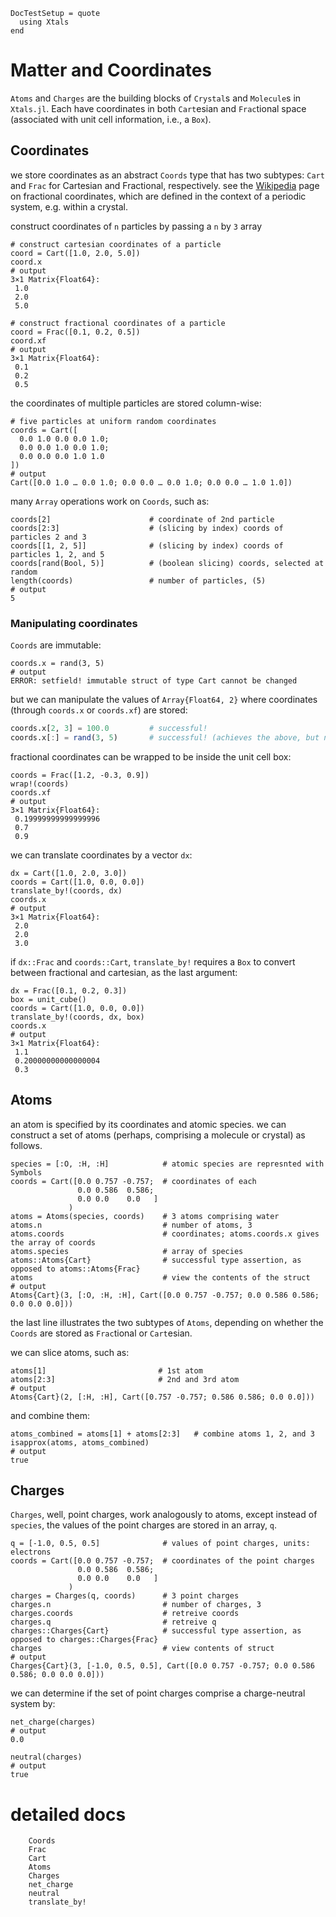```@meta
DocTestSetup = quote
  using Xtals
end
```

# Matter and Coordinates

`Atoms` and `Charges` are the building blocks of `Crystal`s and `Molecule`s in
`Xtals.jl`. Each have coordinates in both `Cart`esian and `Frac`tional space
(associated with unit cell information, i.e., a `Box`).

## Coordinates

we store coordinates as an abstract `Coords` type that has two subtypes: `Cart`
and `Frac` for Cartesian and Fractional, respectively. see the
[Wikipedia](https://en.wikipedia.org/wiki/Fractional_coordinates) page on
fractional coordinates, which are defined in the context of a periodic system,
e.g. within a crystal.

construct coordinates of `n` particles by passing a `n` by `3` array
```jldoctest
# construct cartesian coordinates of a particle
coord = Cart([1.0, 2.0, 5.0])
coord.x
# output
3×1 Matrix{Float64}:
 1.0
 2.0
 5.0
```
```jldoctest
# construct fractional coordinates of a particle
coord = Frac([0.1, 0.2, 0.5])
coord.xf
# output
3×1 Matrix{Float64}:
 0.1
 0.2
 0.5
```

the coordinates of multiple particles are stored column-wise:
```jldoctest matter; output=false
# five particles at uniform random coordinates
coords = Cart([
  0.0 1.0 0.0 0.0 1.0;
  0.0 0.0 1.0 0.0 1.0;
  0.0 0.0 0.0 1.0 1.0
])
# output
Cart([0.0 1.0 … 0.0 1.0; 0.0 0.0 … 0.0 1.0; 0.0 0.0 … 1.0 1.0])
```

many `Array` operations work on `Coords`, such as:
```jldoctest matter; output=false
coords[2]                      # coordinate of 2nd particle
coords[2:3]                    # (slicing by index) coords of particles 2 and 3
coords[[1, 2, 5]]              # (slicing by index) coords of particles 1, 2, and 5
coords[rand(Bool, 5)]          # (boolean slicing) coords, selected at random
length(coords)                 # number of particles, (5)
# output
5
```

### Manipulating coordinates

`Coords` are immutable:
```jldoctest matter
coords.x = rand(3, 5)
# output
ERROR: setfield! immutable struct of type Cart cannot be changed
```
but we can manipulate the values of `Array{Float64, 2}` where coordinates
(through `coords.x` or `coords.xf`) are stored:

```julia
coords.x[2, 3] = 100.0         # successful!
coords.x[:] = rand(3, 5)       # successful! (achieves the above, but need the [:] to say "overwrite all of the elements"
```

fractional coordinates can be wrapped to be inside the unit cell box:
```jldoctest
coords = Frac([1.2, -0.3, 0.9])
wrap!(coords)
coords.xf
# output
3×1 Matrix{Float64}:
 0.19999999999999996
 0.7
 0.9
```

we can translate coordinates by a vector `dx`:
```jldoctest
dx = Cart([1.0, 2.0, 3.0])
coords = Cart([1.0, 0.0, 0.0])  
translate_by!(coords, dx)
coords.x
# output
3×1 Matrix{Float64}:
 2.0
 2.0
 3.0
```

if `dx::Frac` and `coords::Cart`, `translate_by!` requires a `Box` to convert
between fractional and cartesian, as the last argument:
```jldoctest
dx = Frac([0.1, 0.2, 0.3])
box = unit_cube()
coords = Cart([1.0, 0.0, 0.0])
translate_by!(coords, dx, box)
coords.x
# output
3×1 Matrix{Float64}:
 1.1
 0.20000000000000004
 0.3
```

## Atoms

an atom is specified by its coordinates and atomic species. we can construct a
set of atoms (perhaps, comprising a molecule or crystal) as follows.

```jldoctest matter; output=false
species = [:O, :H, :H]            # atomic species are represnted with Symbols
coords = Cart([0.0 0.757 -0.757;  # coordinates of each
               0.0 0.586  0.586;
               0.0 0.0    0.0   ]
             )
atoms = Atoms(species, coords)    # 3 atoms comprising water
atoms.n                           # number of atoms, 3
atoms.coords                      # coordinates; atoms.coords.x gives the array of coords
atoms.species                     # array of species
atoms::Atoms{Cart}                # successful type assertion, as opposed to atoms::Atoms{Frac}
atoms                             # view the contents of the struct
# output
Atoms{Cart}(3, [:O, :H, :H], Cart([0.0 0.757 -0.757; 0.0 0.586 0.586; 0.0 0.0 0.0]))
```

the last line illustrates the two subtypes of `Atoms`, depending on whether the
`Coords` are stored as `Frac`tional or `Cart`esian.

we can slice atoms, such as:
```jldoctest matter; output=false
atoms[1]                         # 1st atom
atoms[2:3]                       # 2nd and 3rd atom
# output
Atoms{Cart}(2, [:H, :H], Cart([0.757 -0.757; 0.586 0.586; 0.0 0.0]))
```

and combine them:
```jldoctest matter
atoms_combined = atoms[1] + atoms[2:3]   # combine atoms 1, 2, and 3
isapprox(atoms, atoms_combined)
# output
true
```

## Charges

`Charges`, well, point charges, work analogously to atoms, except instead of
`species`, the values of the point charges are stored in an array, `q`.

```jldoctest matter; output=false
q = [-1.0, 0.5, 0.5]              # values of point charges, units: electrons
coords = Cart([0.0 0.757 -0.757;  # coordinates of the point charges
               0.0 0.586  0.586;
               0.0 0.0    0.0   ]
             )
charges = Charges(q, coords)      # 3 point charges
charges.n                         # number of charges, 3
charges.coords                    # retreive coords
charges.q                         # retreive q
charges::Charges{Cart}            # successful type assertion, as opposed to charges::Charges{Frac}
charges                           # view contents of struct
# output
Charges{Cart}(3, [-1.0, 0.5, 0.5], Cart([0.0 0.757 -0.757; 0.0 0.586 0.586; 0.0 0.0 0.0]))
```

we can determine if the set of point charges comprise a charge-neutral system by:
```jldoctest matter
net_charge(charges)
# output
0.0
```
```jldoctest matter
neutral(charges)
# output
true
```

# detailed docs

```@docs
    Coords
    Frac
    Cart
    Atoms
    Charges
    net_charge
    neutral
    translate_by!
```
